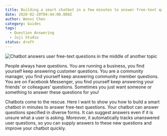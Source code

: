 ```yaml
---
title: Building a smart chatbot in a few minutes to answer free-text questions
date: 2020-02-20T04:44:00.000Z
author: Wenxi Chen
category: Guides
tags:
  - Question Answering
  - Juji Studio
status: draft
---
```

![Chatbot answers user free-text questions in the middle of another topic](/uploads/free1.png "Chatbot answers user free-text questions in the middle of another topic")

People always have questions. You are running a business, you find yourself keep answering customer questions. You are a community manager, you find yourself keep answering community member questions. You are on Facebook Messenger, you find yourself keep answering your friends’ or colleagues’ questions. Sometimes you just want someone or something to answer these questions for you!

Chatbots come to the rescue. Here I want to show you how to build a smart chatbot in minutes to answer free-text questions. Your chatbot can answer questions specified in diverse forms. It can suggest answers even if it is unsure what a user is asking. Moreover, it automatically tracks unanswered user questions, so you can supply answers to these new questions and improve your chatbot quickly.